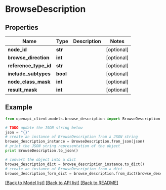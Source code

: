 # BrowseDescription


## Properties
Name | Type | Description | Notes
------------ | ------------- | ------------- | -------------
**node_id** | **str** |  | [optional] 
**browse_direction** | **int** |  | [optional] 
**reference_type_id** | **str** |  | [optional] 
**include_subtypes** | **bool** |  | [optional] 
**node_class_mask** | **int** |  | [optional] 
**result_mask** | **int** |  | [optional] 

## Example

```python
from openapi_client.models.browse_description import BrowseDescription

# TODO update the JSON string below
json = "{}"
# create an instance of BrowseDescription from a JSON string
browse_description_instance = BrowseDescription.from_json(json)
# print the JSON string representation of the object
print BrowseDescription.to_json()

# convert the object into a dict
browse_description_dict = browse_description_instance.to_dict()
# create an instance of BrowseDescription from a dict
browse_description_form_dict = browse_description.from_dict(browse_description_dict)
```
[[Back to Model list]](../README.md#documentation-for-models) [[Back to API list]](../README.md#documentation-for-api-endpoints) [[Back to README]](../README.md)


